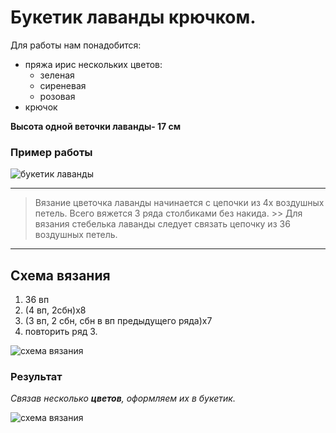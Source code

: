# Букетик лаванды крючком.

Для работы нам понадобится:
* пряжа ирис нескольких цветов:
    * зеленая
    * сиреневая
    * розовая
* крючок

**Высота одной веточки лаванды- 17 см**


### Пример работы
![букетик лаванды](T9F4Ya8EtV8.jpg)

___

>Вязание цветочка лаванды начинается с цепочки из 4х воздушных петель. Всего вяжется 3 ряда столбиками без накида. 
    >> Для вязания стебелька лаванды следует связать цепочку из 36 воздушных петель.

___

## Схема вязания
1. 36 вп
2. (4 вп, 2сбн)х8
3. (3 вп, 2 сбн, сбн в вп предыдущего ряда)х7
4. повторить ряд 3.

![схема вязания](vbd7vlHMwNs.jpg)

### Результат

_Связав несколько **цветов**, оформляем их в букетик._

![схема вязания](rY1glp-VdNU.jpg)
